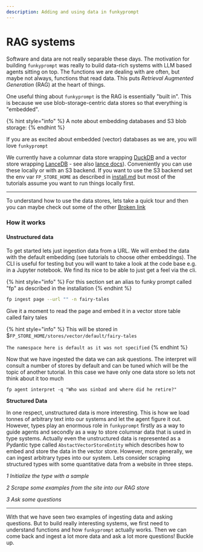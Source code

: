 ```yaml
---
description: Adding and using data in funkyprompt
---
```


# RAG systems

Software and data are not really separable these days. The motivation for building `funkyprompt` was really to build data-rich systems with LLM based agents sitting on top. The functions we are dealing with are often, but maybe not always, functions that read data. This puts _Retrieval Augmented Generation_ (RAG) at the heart of things.

One useful thing about `funkyprompt` is the RAG is essentially "built in". This is because we use blob-storage-centric data stores so that everything is "embedded".&#x20;

{% hint style="info" %}
A note about embedding databases and S3 blob storage:
{% endhint %}

If you are as excited about embedded (vector) databases as we are, you will love `funkyprompt`

We currently have a columnar data store wrapping [DuckDB](https://duckdb.org/) and a vector store wrapping [LanceDB](https://lancedb.github.io/lancedb/) - see also [lance docs](https://lancedb.github.io/lance/)). Conveniently you can use these locally or with an S3 backend. If you want to use the S3 backend set the env var `FP_STORE_HOME` as described in [install.md](install.md "mention") but most of the tutorials assume you want to run things locally first.

***

To understand how to use the data stores, lets take a quick tour and then you can maybe check out some of the other [Broken link](broken-reference "mention")

### How it works

#### Unstructured data&#x20;

To get started lets just ingestion data from a URL. We will embed the data with the default embedding (see tutorials to choose other embeddings). The CLI is useful for testing but you will want to take a look at the code base e.g. in a Jupyter notebook. We find its nice to be able to just get a feel via the cli.

{% hint style="info" %}
For this section set an alias to funky prompt called "fp" as described in the installation
{% endhint %}

```bash
fp ingest page --url "" -n fairy-tales
```

Give it a moment to read the page and embed it in a vector store table called fairy tales

{% hint style="info" %}
This will be stored in $`FP_STORE_HOME/stores/vector/default/fairy-tales`

`The namespace here is default as it was not specified`
{% endhint %}

Now that we have ingested the data we can ask questions. The interpret will consult a number of stores by default and can be tuned which will be the topic of another tutorial. In this case we have only one data store so lets not think about it too much

```
fp agent interpret -q "Who was sinbad and where did he retire?"
```

**Structured Data**

In one respect, unstructured data is more interesting. This is how we load tonnes of arbitrary text into our systems and let the agent figure it out. However, types play an enormous role in `funkyprompt`  firstly as a way to guide agents and secondly as a way to store columnar data that is used in type systems. Actually even the unstructured data is represented as a Pydantic type called `AbstactVectorStoreEntity` which describes how to embed and store the data in the vector store. However, more generally, we can ingest arbitrary types into our system. Lets consider scraping structured types with some quantitative data from a website in three steps.

_1 Initialize the type with a sample_

_2 Scrape some examples from the site into our RAG store_

_3 Ask some questions_



***

With that we have seen two examples of ingesting data and asking questions. But to build really interesting systems, we first need to understand functions and how `funkyprompt` actually works. Then we can come back and ingest a lot more data and ask a lot more questions! Buckle up.
